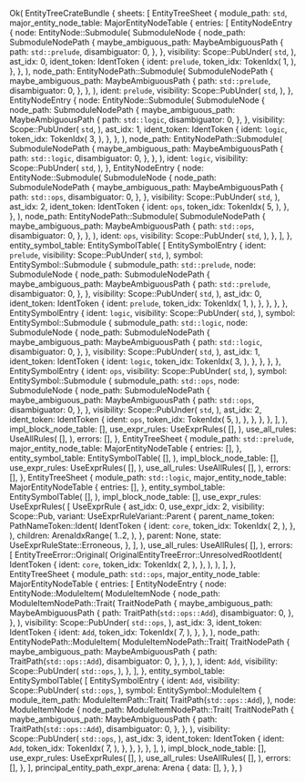 Ok(
    EntityTreeCrateBundle {
        sheets: [
            EntityTreeSheet {
                module_path: `std`,
                major_entity_node_table: MajorEntityNodeTable {
                    entries: [
                        EntityNodeEntry {
                            node: EntityNode::Submodule(
                                SubmoduleNode {
                                    node_path: SubmoduleNodePath {
                                        maybe_ambiguous_path: MaybeAmbiguousPath {
                                            path: `std::prelude`,
                                            disambiguator: 0,
                                        },
                                    },
                                    visibility: Scope::PubUnder(
                                        `std`,
                                    ),
                                    ast_idx: 0,
                                    ident_token: IdentToken {
                                        ident: `prelude`,
                                        token_idx: TokenIdx(
                                            1,
                                        ),
                                    },
                                },
                            ),
                            node_path: EntityNodePath::Submodule(
                                SubmoduleNodePath {
                                    maybe_ambiguous_path: MaybeAmbiguousPath {
                                        path: `std::prelude`,
                                        disambiguator: 0,
                                    },
                                },
                            ),
                            ident: `prelude`,
                            visibility: Scope::PubUnder(
                                `std`,
                            ),
                        },
                        EntityNodeEntry {
                            node: EntityNode::Submodule(
                                SubmoduleNode {
                                    node_path: SubmoduleNodePath {
                                        maybe_ambiguous_path: MaybeAmbiguousPath {
                                            path: `std::logic`,
                                            disambiguator: 0,
                                        },
                                    },
                                    visibility: Scope::PubUnder(
                                        `std`,
                                    ),
                                    ast_idx: 1,
                                    ident_token: IdentToken {
                                        ident: `logic`,
                                        token_idx: TokenIdx(
                                            3,
                                        ),
                                    },
                                },
                            ),
                            node_path: EntityNodePath::Submodule(
                                SubmoduleNodePath {
                                    maybe_ambiguous_path: MaybeAmbiguousPath {
                                        path: `std::logic`,
                                        disambiguator: 0,
                                    },
                                },
                            ),
                            ident: `logic`,
                            visibility: Scope::PubUnder(
                                `std`,
                            ),
                        },
                        EntityNodeEntry {
                            node: EntityNode::Submodule(
                                SubmoduleNode {
                                    node_path: SubmoduleNodePath {
                                        maybe_ambiguous_path: MaybeAmbiguousPath {
                                            path: `std::ops`,
                                            disambiguator: 0,
                                        },
                                    },
                                    visibility: Scope::PubUnder(
                                        `std`,
                                    ),
                                    ast_idx: 2,
                                    ident_token: IdentToken {
                                        ident: `ops`,
                                        token_idx: TokenIdx(
                                            5,
                                        ),
                                    },
                                },
                            ),
                            node_path: EntityNodePath::Submodule(
                                SubmoduleNodePath {
                                    maybe_ambiguous_path: MaybeAmbiguousPath {
                                        path: `std::ops`,
                                        disambiguator: 0,
                                    },
                                },
                            ),
                            ident: `ops`,
                            visibility: Scope::PubUnder(
                                `std`,
                            ),
                        },
                    ],
                },
                entity_symbol_table: EntitySymbolTable(
                    [
                        EntitySymbolEntry {
                            ident: `prelude`,
                            visibility: Scope::PubUnder(
                                `std`,
                            ),
                            symbol: EntitySymbol::Submodule {
                                submodule_path: `std::prelude`,
                                node: SubmoduleNode {
                                    node_path: SubmoduleNodePath {
                                        maybe_ambiguous_path: MaybeAmbiguousPath {
                                            path: `std::prelude`,
                                            disambiguator: 0,
                                        },
                                    },
                                    visibility: Scope::PubUnder(
                                        `std`,
                                    ),
                                    ast_idx: 0,
                                    ident_token: IdentToken {
                                        ident: `prelude`,
                                        token_idx: TokenIdx(
                                            1,
                                        ),
                                    },
                                },
                            },
                        },
                        EntitySymbolEntry {
                            ident: `logic`,
                            visibility: Scope::PubUnder(
                                `std`,
                            ),
                            symbol: EntitySymbol::Submodule {
                                submodule_path: `std::logic`,
                                node: SubmoduleNode {
                                    node_path: SubmoduleNodePath {
                                        maybe_ambiguous_path: MaybeAmbiguousPath {
                                            path: `std::logic`,
                                            disambiguator: 0,
                                        },
                                    },
                                    visibility: Scope::PubUnder(
                                        `std`,
                                    ),
                                    ast_idx: 1,
                                    ident_token: IdentToken {
                                        ident: `logic`,
                                        token_idx: TokenIdx(
                                            3,
                                        ),
                                    },
                                },
                            },
                        },
                        EntitySymbolEntry {
                            ident: `ops`,
                            visibility: Scope::PubUnder(
                                `std`,
                            ),
                            symbol: EntitySymbol::Submodule {
                                submodule_path: `std::ops`,
                                node: SubmoduleNode {
                                    node_path: SubmoduleNodePath {
                                        maybe_ambiguous_path: MaybeAmbiguousPath {
                                            path: `std::ops`,
                                            disambiguator: 0,
                                        },
                                    },
                                    visibility: Scope::PubUnder(
                                        `std`,
                                    ),
                                    ast_idx: 2,
                                    ident_token: IdentToken {
                                        ident: `ops`,
                                        token_idx: TokenIdx(
                                            5,
                                        ),
                                    },
                                },
                            },
                        },
                    ],
                ),
                impl_block_node_table: [],
                use_expr_rules: UseExprRules(
                    [],
                ),
                use_all_rules: UseAllRules(
                    [],
                ),
                errors: [],
            },
            EntityTreeSheet {
                module_path: `std::prelude`,
                major_entity_node_table: MajorEntityNodeTable {
                    entries: [],
                },
                entity_symbol_table: EntitySymbolTable(
                    [],
                ),
                impl_block_node_table: [],
                use_expr_rules: UseExprRules(
                    [],
                ),
                use_all_rules: UseAllRules(
                    [],
                ),
                errors: [],
            },
            EntityTreeSheet {
                module_path: `std::logic`,
                major_entity_node_table: MajorEntityNodeTable {
                    entries: [],
                },
                entity_symbol_table: EntitySymbolTable(
                    [],
                ),
                impl_block_node_table: [],
                use_expr_rules: UseExprRules(
                    [
                        UseExprRule {
                            ast_idx: 0,
                            use_expr_idx: 2,
                            visibility: Scope::Pub,
                            variant: UseExprRuleVariant::Parent {
                                parent_name_token: PathNameToken::Ident(
                                    IdentToken {
                                        ident: `core`,
                                        token_idx: TokenIdx(
                                            2,
                                        ),
                                    },
                                ),
                                children: ArenaIdxRange(
                                    1..2,
                                ),
                            },
                            parent: None,
                            state: UseExprRuleState::Erroneous,
                        },
                    ],
                ),
                use_all_rules: UseAllRules(
                    [],
                ),
                errors: [
                    EntityTreeError::Original(
                        OriginalEntityTreeError::UnresolvedRootIdent(
                            IdentToken {
                                ident: `core`,
                                token_idx: TokenIdx(
                                    2,
                                ),
                            },
                        ),
                    ),
                ],
            },
            EntityTreeSheet {
                module_path: `std::ops`,
                major_entity_node_table: MajorEntityNodeTable {
                    entries: [
                        EntityNodeEntry {
                            node: EntityNode::ModuleItem(
                                ModuleItemNode {
                                    node_path: ModuleItemNodePath::Trait(
                                        TraitNodePath {
                                            maybe_ambiguous_path: MaybeAmbiguousPath {
                                                path: TraitPath(`std::ops::Add`),
                                                disambiguator: 0,
                                            },
                                        },
                                    ),
                                    visibility: Scope::PubUnder(
                                        `std::ops`,
                                    ),
                                    ast_idx: 3,
                                    ident_token: IdentToken {
                                        ident: `Add`,
                                        token_idx: TokenIdx(
                                            7,
                                        ),
                                    },
                                },
                            ),
                            node_path: EntityNodePath::ModuleItem(
                                ModuleItemNodePath::Trait(
                                    TraitNodePath {
                                        maybe_ambiguous_path: MaybeAmbiguousPath {
                                            path: TraitPath(`std::ops::Add`),
                                            disambiguator: 0,
                                        },
                                    },
                                ),
                            ),
                            ident: `Add`,
                            visibility: Scope::PubUnder(
                                `std::ops`,
                            ),
                        },
                    ],
                },
                entity_symbol_table: EntitySymbolTable(
                    [
                        EntitySymbolEntry {
                            ident: `Add`,
                            visibility: Scope::PubUnder(
                                `std::ops`,
                            ),
                            symbol: EntitySymbol::ModuleItem {
                                module_item_path: ModuleItemPath::Trait(
                                    TraitPath(`std::ops::Add`),
                                ),
                                node: ModuleItemNode {
                                    node_path: ModuleItemNodePath::Trait(
                                        TraitNodePath {
                                            maybe_ambiguous_path: MaybeAmbiguousPath {
                                                path: TraitPath(`std::ops::Add`),
                                                disambiguator: 0,
                                            },
                                        },
                                    ),
                                    visibility: Scope::PubUnder(
                                        `std::ops`,
                                    ),
                                    ast_idx: 3,
                                    ident_token: IdentToken {
                                        ident: `Add`,
                                        token_idx: TokenIdx(
                                            7,
                                        ),
                                    },
                                },
                            },
                        },
                    ],
                ),
                impl_block_node_table: [],
                use_expr_rules: UseExprRules(
                    [],
                ),
                use_all_rules: UseAllRules(
                    [],
                ),
                errors: [],
            },
        ],
        principal_entity_path_expr_arena: Arena {
            data: [],
        },
    },
)